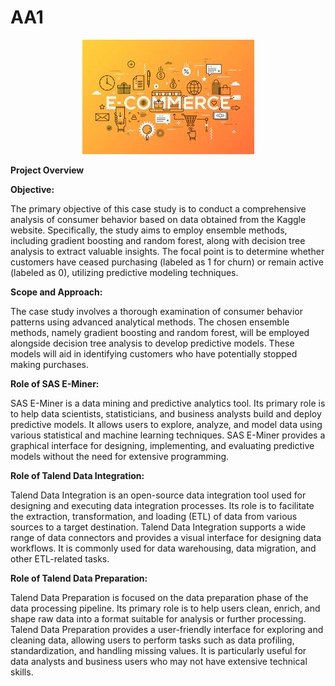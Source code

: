 # AA1

<p align="center">
  <img src="1.jpeg" alt="Alt text">
</p>

**Project Overview**

**Objective:**

The primary objective of this case study is to conduct a comprehensive analysis of consumer behavior based on data obtained from the Kaggle website. Specifically, the study aims to employ ensemble methods, including gradient boosting and random forest, along with decision tree analysis to extract valuable insights. The focal point is to determine whether customers have ceased purchasing (labeled as 1 for churn) or remain active (labeled as 0), utilizing predictive modeling techniques.

**Scope and Approach:**

The case study involves a thorough examination of consumer behavior patterns using advanced analytical methods. The chosen ensemble methods, namely gradient boosting and random forest, will be employed alongside decision tree analysis to develop predictive models. These models will aid in identifying customers who have potentially stopped making purchases.

**Role of SAS E-Miner:**

SAS E-Miner is a data mining and predictive analytics tool. Its primary role is to help data scientists, statisticians, and business analysts build and deploy predictive models. It allows users to explore, analyze, and model data using various statistical and machine learning techniques. SAS E-Miner provides a graphical interface for designing, implementing, and evaluating predictive models without the need for extensive programming.

**Role of Talend Data Integration:**

Talend Data Integration is an open-source data integration tool used for designing and executing data integration processes. Its role is to facilitate the extraction, transformation, and loading (ETL) of data from various sources to a target destination. Talend Data Integration supports a wide range of data connectors and provides a visual interface for designing data workflows. It is commonly used for data warehousing, data migration, and other ETL-related tasks.

**Role of Talend Data Preparation:**

Talend Data Preparation is focused on the data preparation phase of the data processing pipeline. Its primary role is to help users clean, enrich, and shape raw data into a format suitable for analysis or further processing. Talend Data Preparation provides a user-friendly interface for exploring and cleaning data, allowing users to perform tasks such as data profiling, standardization, and handling missing values. It is particularly useful for data analysts and business users who may not have extensive technical skills.
